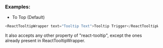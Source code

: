<h3>Examples:</h3>

- To Top (Default)

```js
<ReactTooltipWrapper text="Tooltip Text">Tooltip Trigger</ReactTooltipWrapper>
```

It also accepts any other property of "react-tooltip", except the ones already present in ReactTooltipWrapper.
